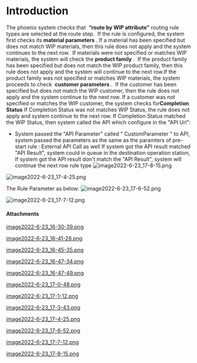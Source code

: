 # Introduction

The phoenix system checks that 
**“route by WIP attribute”** routing rule types are selected at the route step.  If the rule is configured, the system first checks its **material parameters** . If a material has been specified but does not match WIP materials, then this rule does not apply and the system continues to the next row.  If materials were not specified or matches WIP materials, the system will check the **product family** .  If the product family has been specified but does not match the WIP product family, then this rule does not apply and the system will continue to the next row.If the product family was not specified or matches WIP materials, the system proceeds to check 
**customer parameters** .  If the customer has been specified but does not match the WIP customer, then the rule does not apply and the system continue to the next row. If a customer was not specified or matches the WIP customer, the system checks for**Completion Status** If Completion Status was not matches WIP Status, the rule does not apply and system continue to the next row. If Completion Status matched the WIP Status, then system called the API which configure in the "API Url":

- System passed the "API Parameter" called "
CustomParameter
" to API, system passed the parameters as the same as the paramters of pre-start rule : External API Call as well
If system got the API result matched "API Result", system could in queue in the destination operation station, If system got the API result don't match the "API Result", system will continue the next row rule type
![image2022-6-23_17-8-15.png](/.attachments/120750332.png)



![image2022-6-23_17-4-25.png](/.attachments/120750326.png)


The Rule Parameter as below:
![image2022-6-23_17-6-52.png](/.attachments/120750328.png)


![image2022-6-23_17-7-12.png](/.attachments/120750329.png)




#### Attachments

[image2022-6-23_16-30-39.png](/.attachments/120750316.png)
[image2022-6-23_16-41-28.png](/.attachments/120750318.png)
[image2022-6-23_16-45-35.png](/.attachments/120750319.png)
[image2022-6-23_16-47-34.png](/.attachments/120750320.png)
[image2022-6-23_16-47-49.png](/.attachments/120750321.png)
[image2022-6-23_17-0-48.png](/.attachments/120750322.png)
[image2022-6-23_17-1-12.png](/.attachments/120750323.png)
[image2022-6-23_17-3-43.png](/.attachments/120750325.png)
[image2022-6-23_17-4-25.png](/.attachments/120750326.png)
[image2022-6-23_17-6-52.png](/.attachments/120750328.png)
[image2022-6-23_17-7-12.png](/.attachments/120750329.png)
[image2022-6-23_17-8-15.png](/.attachments/120750332.png)

